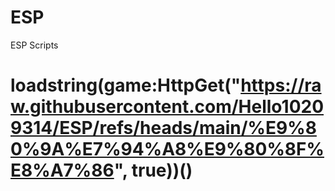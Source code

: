 # ESP
ESP Scripts
# loadstring(game:HttpGet("https://raw.githubusercontent.com/Hello10209314/ESP/refs/heads/main/%E9%80%9A%E7%94%A8%E9%80%8F%E8%A7%86", true))()
